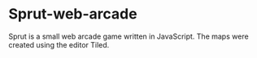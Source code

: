 # Sprut-web-arcade
Sprut is a small web arcade game written in JavaScript. 
The maps were created using the editor Tiled.
